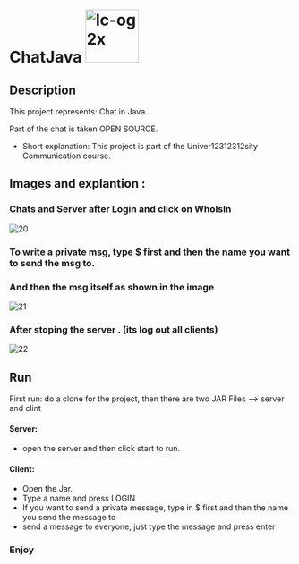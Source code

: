 # ChatJava <img width="95" alt="lc-og 2x" src="https://user-images.githubusercontent.com/44754325/50471996-ab5e5380-09bf-11e9-8447-dd17f51a7b75.png">

## Description

This project represents: Chat in Java.

Part of the chat is taken OPEN SOURCE.
 - Short explanation: This project is part of the Univer12312312sity Communication course.
 ## Images and explantion : 
 ### Chats and Server after Login and click on WhoIsIn
 ![20](https://user-images.githubusercontent.com/44754325/50471409-1bb7a580-09bd-11e9-92a3-7d25e8db226a.png)
### To write a private msg, type $ first and then the name you want to send the msg to.
### And then the msg itself as shown in the image
![21](https://user-images.githubusercontent.com/44754325/50471500-9da7ce80-09bd-11e9-9354-5a547b7792c8.png)
### After stoping the server . (its log out all clients)
![22](https://user-images.githubusercontent.com/44754325/50471529-bc0dca00-09bd-11e9-869b-a2940c480f38.png)

## Run 
First run: do a clone for the project, then there are two JAR Files --> server and clint
 #### Server:
  - open the server and then click start to run.
#### Client:
- Open the Jar.
- Type a name and press LOGIN
- If you want to send a private message, type in $ first and then the name you send the message to
- send a message to everyone, just type the message and press enter

### Enjoy
